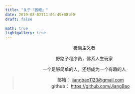 ```yaml
---
title: "关于『酱鲍』"
date: 2019-08-02T11:04:49+08:00
draft: false

math: true
lightgallery: true
---
```

<!-- {{<figure src="/images/bg-about.jpg" width="400">}} -->

<div align=center>
极简主义者

野路子程序员，佛系人生玩家

一个足够简单的人，还想成为一个有趣的人

>**邮箱**： jiangbao1123@gmail.com  
>**github**： https://github.com/JiangBao
</div>
